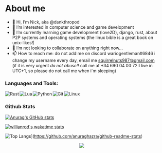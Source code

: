 # About me

- 👋 Hi, I’m Nick, aka @dankthropod
- 👀 I’m interested in computer science and game development
- 🌱 I’m currently learning game development (love2D), django, rust, about P2P systems and operating systems (the linux bible is a great book on unix-likes!)
- 💞️ I’m not looking to collaborate on anything right now...
- 📫 How to reach me: do not add me on discord wariogentleman#6846 i change my username every day, email me squirrelnuts987@gmail.com (if it is very urgent _do not abuse!!_ call me at +34 690 04 00 72 I live in UTC+1, so please do not call me when i'm sleeping) 

### Languages and Tools:

[<img align="left" alt="Rust" src="https://img.shields.io/badge/rust-f04a04?logo=rust&logoColor=black&style=for-the-badge" />](https://www.rust-lang.org/)
[<img align="left" alt="Lua" src="https://img.shields.io/badge/lua-white?logo=lua&logoColor=040484&style=for-the-badge"/>](https://www.lua.org/)
[<img align="left" alt="Python" src="https://img.shields.io/badge/Python-FFD43B?style=for-the-badge&logo=python&logoColor=blue" />](https://www.python.org/)
[<img align="left" alt="Git" src="https://img.shields.io/badge/GIT-E44C30?style=for-the-badge&logo=git&logoColor=white" />](https://git-scm.com/)
[<img align="left" alt="Linux" src="https://img.shields.io/badge/Arch_Linux-1793D1?style=for-the-badge&logo=arch-linux&logoColor=white" />](https://www.linux.org/)

&nbsp;
&nbsp;
<br />
    
### Github Stats

[![Anurag's GitHub stats](https://github-readme-stats.vercel.app/api?username=dankthropod&hide_border=true&theme=nord)](https://github.com/anuraghazra/github-readme-stats) 

[![willianrod's wakatime stats](https://github-readme-stats.vercel.app/api/wakatime?username=dankthropod&hide_border=true&theme=nord&hide=text&layout=compact)](https://github.com/anuraghazra/github-readme-stats)

![Top Langs](https://github-readme-stats.vercel.app/api/top-langs/?username=dankthropod&hide_border=true&theme=nord&hide=makefile&layout=compact)](https://github.com/anuraghazra/github-readme-stats)

<p align="center"><img src="https://raw.githubusercontent.com/arcticicestudio/nord-docs/develop/assets/images/nord/repository-footer-separator.svg?sanitize=true" /></p>
